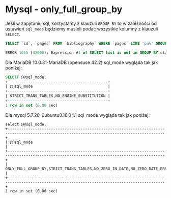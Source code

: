# Mysql - only_full_group_by

Jeśli w zapytaniu sql, korzystamy z klauzuli `GROUP BY` to w zależności od ustawień `sql_mode` będziemy musieli podać wszystkie kolumny z klauzuli `SELECT`.
``` sql
SELECT `id`, `pages` FROM `bibliography` WHERE `pages` LIKE 'pa%' GROUP BY `pages`;

ERROR 1055 (42000): Expression #1 of SELECT list is not in GROUP BY clause and contains nonaggregated column 'toh.bibliography.id' which is not functionally dependent on columns in GROUP BY clause; this is incompatible with sql_mode=only_full_group_by
```

Dla MariaDB 10.0.31-MariaDB (opensuse 42.2) sql_mode wygląda tak jak poniżej:
``` sql
SELECT @@sql_mode;
+--------------------------------------------+
| @@sql_mode                                 |
+--------------------------------------------+
| STRICT_TRANS_TABLES,NO_ENGINE_SUBSTITUTION |
+--------------------------------------------+
1 row in set (0.00 sec)
```

Dla mysql 5.7.20-0ubuntu0.16.04.1 sql_mode wygląda tak jak poniżej:
```
select @@sql_mode;
+-------------------------------------------------------------------------------------------------------------------------------------------+
| @@sql_mode                                                                                                                                |
+-------------------------------------------------------------------------------------------------------------------------------------------+
| ONLY_FULL_GROUP_BY,STRICT_TRANS_TABLES,NO_ZERO_IN_DATE,NO_ZERO_DATE,ERROR_FOR_DIVISION_BY_ZERO,NO_AUTO_CREATE_USER,NO_ENGINE_SUBSTITUTION |
+-------------------------------------------------------------------------------------------------------------------------------------------+
1 row in set (0.00 sec)
```
